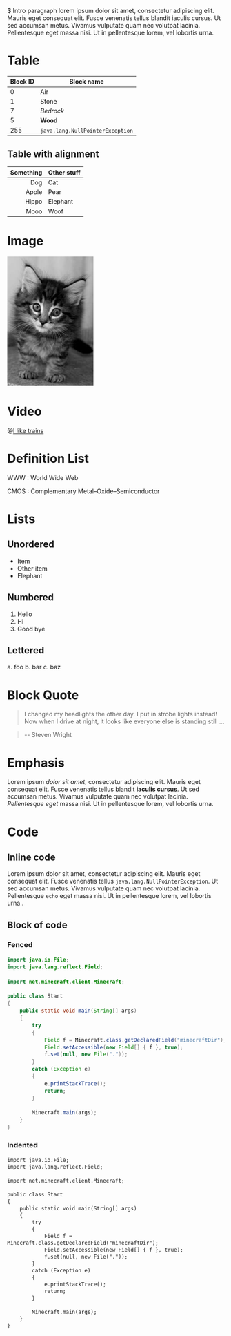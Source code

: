 $ Intro paragraph lorem ipsum dolor sit amet, consectetur adipiscing elit. Mauris eget consequat elit. Fusce venenatis tellus blandit iaculis cursus. Ut sed accumsan metus. Vivamus vulputate quam nec volutpat lacinia. Pellentesque eget massa nisi. Ut in pellentesque lorem, vel lobortis urna.


# Table

Block ID        | Block name
----------------|----------------
0               | Air
1               | Stone
7               | *Bedrock*
5               | **Wood**
255             | `java.lang.NullPointerException`


## Table with alignment

Something        |  Other stuff
---------------: | :---------------
Dog              |  Cat
Apple            |  Pear
Hippo            |  Elephant
Mooo             |  Woof



# Image

![Cat](kitty.jpg)



# Video

@[I like trains](hHkKJfcBXcw)



# Definition List

WWW
: World Wide Web

CMOS
: Complementary Metal–Oxide–Semiconductor



# Lists

## Unordered

* Item
* Other item
* Elephant


## Numbered

1. Hello
2. Hi
3. Good bye


## Lettered

a. foo
b. bar
c. baz


# Block Quote

> I changed my headlights the other day. I put in strobe lights
instead! Now when I drive at night, it looks like everyone else is
standing still ...

> -- Steven Wright


# Emphasis

Lorem ipsum *dolor sit amet*, consectetur adipiscing elit. Mauris eget consequat elit. Fusce venenatis tellus blandit **iaculis cursus**. Ut sed accumsan metus. Vivamus vulputate quam nec volutpat lacinia. _Pellentesque eget_ massa nisi. Ut in pellentesque lorem, vel lobortis urna.


# Code

## Inline code

Lorem ipsum dolor sit amet, consectetur adipiscing elit. Mauris eget consequat elit. Fusce venenatis tellus `java.lang.NullPointerException`. Ut sed accumsan metus. Vivamus vulputate quam nec volutpat lacinia. Pellentesque `echo` eget massa nisi. Ut in pellentesque lorem, vel lobortis urna..

## Block of code

### Fenced

~~~ java
import java.io.File;
import java.lang.reflect.Field;

import net.minecraft.client.Minecraft;

public class Start
{
    public static void main(String[] args)
    {
        try
        {
            Field f = Minecraft.class.getDeclaredField("minecraftDir");
            Field.setAccessible(new Field[] { f }, true);
            f.set(null, new File("."));
        }
        catch (Exception e)
        {
            e.printStackTrace();
            return;
        }

        Minecraft.main(args);
    }
}
~~~

### Indented

    import java.io.File;
    import java.lang.reflect.Field;

    import net.minecraft.client.Minecraft;

    public class Start
    {
        public static void main(String[] args)
        {
            try
            {
                Field f = Minecraft.class.getDeclaredField("minecraftDir");
                Field.setAccessible(new Field[] { f }, true);
                f.set(null, new File("."));
            }
            catch (Exception e)
            {
                e.printStackTrace();
                return;
            }

            Minecraft.main(args);
        }
    }
